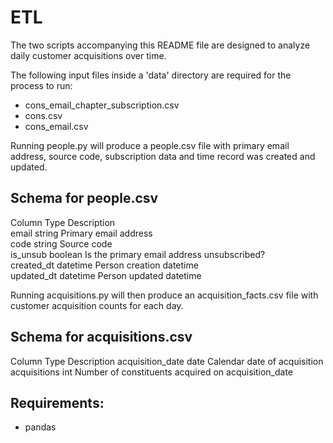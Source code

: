 # ETL

The two scripts accompanying this README file are designed to analyze 
daily customer acquisitions over time. 

The following input files inside a 'data' directory are required for the
process to run:
- cons_email_chapter_subscription.csv 
- cons.csv
- cons_email.csv

Running people.py will produce a people.csv file with primary email 
address, source code, subscription data and time record was created 
and updated.

## Schema for people.csv
Column		          Type		    Description  
email		            string		  Primary email address  
code		            string		  Source code  
is_unsub	          boolean		  Is the primary email address unsubscribed?  
created_dt	        datetime	  Person creation datetime  
updated_dt	        datetime	  Person updated datetime  

Running acquisitions.py will then produce an acquisition_facts.csv file 
with customer acquisition counts for each day. 

## Schema for acquisitions.csv
Column			        Type		  Description
acquisition_date	  date		  Calendar date of acquisition
acquisitions		    int		    Number of constituents acquired on acquisition_date


## Requirements:
- pandas
